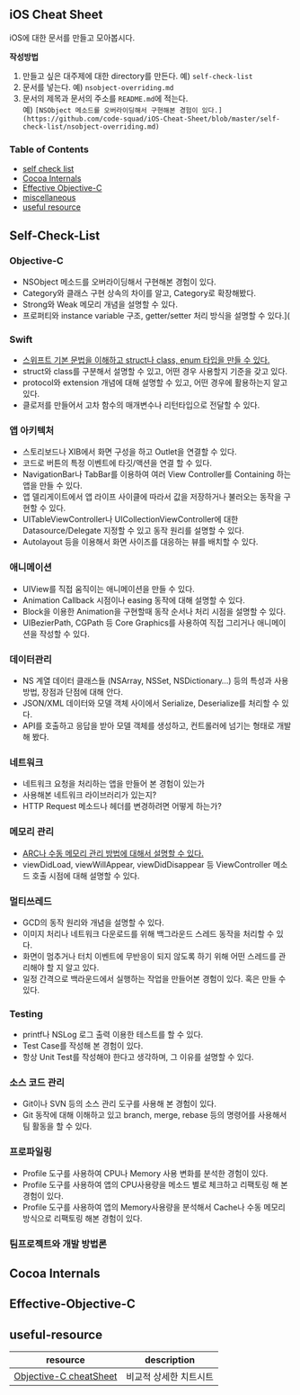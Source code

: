 ## iOS Cheat Sheet

iOS에 대한 문서를 만들고 모아봅시다.

**작성방법**
1. 만들고 싶은 대주제에 대한 directory를 만든다. 예) `self-check-list`
2. 문서를 넣는다. 예) `nsobject-overriding.md`
3. 문서의 제목과 문서의 주소를 `README.md`에 적는다.  
예) `[NSObject 메소드를 오버라이딩해서 구현해본 경험이 있다.](https://github.com/code-squad/iOS-Cheat-Sheet/blob/master/self-check-list/nsobject-overriding.md)`

### Table of Contents
* [self check list](#self-check-list)
* [Cocoa Internals](http://codesquad.kr/img/team/jk2.jpeg)
* [Effective Objective-C](#effective-objective-c)
* [miscellaneous](#miscellaneous)
* [useful resource](#useful-resource)

## Self-Check-List
### Objective-C
* NSObject 메소드를 오버라이딩해서 구현해본 경험이 있다.
* Category와 클래스 구현 상속의 차이를 알고, Category로 확장해봤다.
* Strong와 Weak 메모리 개념을 설명할 수 있다.
* 프로퍼티와 instance variable 구조, getter/setter 처리 방식을 설명할 수 있다.](

### Swift
* [스위프트 기본 문법을 이해하고 struct나 class, enum 타입을 만들 수 있다.](https://github.com/code-squad/iOS-Cheat-Sheet/blob/master/self-check-list/struct-class-enum.md)
* struct와 class를 구분해서 설명할 수 있고, 어떤 경우 사용할지 기준을 갖고 있다.
* protocol와 extension 개념에 대해 설명할 수 있고, 어떤 경우에 활용하는지 알고 있다.
* 클로저를 만들어서 고차 함수의 매개변수나 리턴타입으로 전달할 수 있다.

### 앱 아키텍처
* 스토리보드나 XIB에서 화면 구성을 하고 Outlet을 연결할 수 있다.
* 코드로 버튼의 특정 이벤트에 타깃/액션을 연결 할 수 있다.
* NavigationBar나 TabBar를 이용하여 여러 View Controller를 Containing 하는 앱을 만들 수 있다.
* 앱 델리게이트에서 앱 라이프 사이클에 따라서 값을 저장하거나 불러오는 동작을 구현할 수 있다.
* UITableViewController나 UICollectionViewController에 대한 Datasource/Delegate 지정할 수 있고 동작 원리를 설명할 수 있다.
* Autolayout 등을 이용해서 화면 사이즈를 대응하는 뷰를 배치할 수 있다.

### 애니메이션
* UIView를 직접 움직이는 애니메이션을 만들 수 있다.
* Animation Callback 시점이나 easing 동작에 대해 설명할 수 있다.
* Block을 이용한 Animation을 구현할때 동작 순서나 처리 시점을 설명할 수 있다.
* UIBezierPath, CGPath 등 Core Graphics를 사용하여 직접 그리거나 애니메이션을 작성할 수 있다.

### 데이터관리
* NS 계열 데이터 클래스들 (NSArray, NSSet, NSDictionary…) 등의 특성과 사용 방법, 장점과 단점에 대해 안다.
* JSON/XML 데이터와 모델 객체 사이에서 Serialize, Deserialize를 처리할 수 있다.
* API를 호출하고 응답을 받아 모델 객체를 생성하고, 컨트롤러에 넘기는 형태로 개발해 봤다.

### 네트워크
* 네트워크 요청을 처리하는 앱을 만들어 본 경험이 있는가
* 사용해본 네트워크 라이브러리가 있는지? 
* HTTP Request 메소드나 헤더를 변경하려면 어떻게 하는가?

### 메모리 관리
* [ARC나 수동 메모리 관리 방법에 대해서 설명할 수 있다.](https://github.com/torpedo87/iOS-Cheat-Sheet/blob/master/self-check-list/memoryManagement.md)
* viewDidLoad, viewWillAppear, viewDidDisappear 등 ViewController 메소드 호출 시점에 대해 설명할 수 있다.

### 멀티쓰레드
* GCD의 동작 원리와 개념을 설명할 수 있다.
* 이미지 처리나 네트워크 다운로드를 위해 백그라운드 스레드 동작을 처리할 수 있다.
* 화면이 멈추거나 터치 이벤트에 무반응이 되지 않도록 하기 위해 어떤 스레드를 관리해야 할 지 알고 있다.
* 일정 간격으로 백라운드에서 실행하는 작업을 만들어본 경험이 있다. 혹은 만들 수 있다.

### Testing
* printf나 NSLog 로그 출력 이용한 테스트를 할 수 있다.
* Test Case를 작성해 본 경험이 있다.
* 항상 Unit Test를 작성해야 한다고 생각하며, 그 이유를 설명할 수 있다.

### 소스 코드 관리
* Git이나 SVN 등의 소스 관리 도구를 사용해 본 경험이 있다.
* Git 동작에 대해 이해하고 있고 branch, merge, rebase 등의 명령어를 사용해서 팀 활동을 할 수 있다.

### 프로파일링
* Profile 도구를 사용하여 CPU나 Memory 사용 변화를 분석한 경험이 있다.
* Profile 도구를 사용하여 앱의 CPU사용량을 메소드 별로 체크하고 리팩토링 해 본 경험이 있다.
* Profile 도구를 사용하여 앱의 Memory사용량을 분석해서 Cache나 수동 메모리 방식으로 리팩토링 해본 경험이 있다.

### 팀프로젝트와 개발 방법론

## Cocoa Internals

## Effective-Objective-C

## useful-resource

resource | description
:---: | ---
[Objective-C cheatSheet](https://github.com/iwasrobbed/Objective-C-CheatSheet) | 비교적 상세한 치트시트
